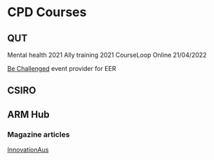 # CPD Courses

## QUT

Mental health 2021
Ally training 2021
CourseLoop Online 21/04/2022

[Be Challenged](https://bechallenged.com.au/) event provider for EER

## CSIRO


## ARM Hub

### Magazine articles
[InnovationAus](https://www.innovationaus.com/locking-in-our-research-advantage-in-emerging-robotics-sector/)
